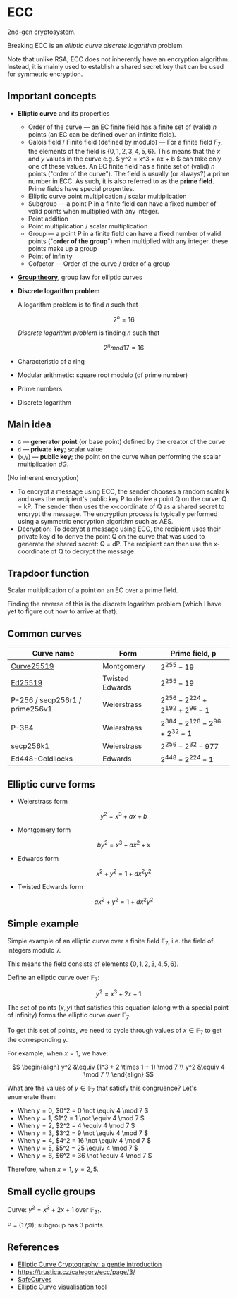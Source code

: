 # ECC

2nd-gen cryptosystem.

Breaking ECC is an _elliptic curve discrete logarithm_ problem.

Note that unlike RSA, ECC does not inherently have an encryption algorithm. Instead, it is mainly used to establish a shared secret key that can be used for symmetric encryption.

## Important concepts

* **Elliptic curve** and its properties
    * Order of the curve — an EC finite field has a finite set of (valid) *n* points (an EC can be defined over an infinite field).
    * Galois field / Finite field (defined by modulo) — For a finite field $F_7$, the elements of the field is $\{ 0, 1, 2, 3, 4, 5, 6 \}$. This means that the $x$ and $y$ values in the curve e.g. $ y^2 = x^3 + ax + b $ can take only one of these values. An EC finite field has a finite set of (valid) *n* points ("order of the curve"). The field is usually (or always?) a prime number in ECC. As such, it is also referred to as the **prime field**. Prime fields have special properties.
    * Elliptic curve point multiplication / scalar multiplication
    * Subgroup — a point P in a finite field can have a fixed number of valid points when multiplied with any integer.
    * Point addition
    * Point multiplication / scalar multiplication
    * Group — a point P in a finite field can have a fixed number of valid points ("**order of the group**") when multiplied with any integer. these points make up a group
    * Point of infinity
    * Cofactor — Order of the curve / order of a group

* **[Group theory](https://en.wikipedia.org/wiki/Group_(mathematics))**, group law for elliptic curves

* **Discrete logarithm problem**
  
    A logarithm problem is to find $n$ such that

    $$
    2^n = 16
    $$

    *Discrete logarithm problem* is finding $n$ such that

    $$
    2^n mod 17 = 16
    $$

* Characteristic of a ring
* Modular arithmetic: square root modulo (of prime number)
* Prime numbers
* Discrete logarithm

## Main idea

* `G` — **generator point** (or base point) defined by the creator of the curve
* `d` — **private key**; scalar value
* (`x`,`y`) — **public key**; the point on the curve when performing the scalar multiplication $dG$.

(No inherent encryption)
* To encrypt a message using ECC, the sender chooses a random scalar k and uses the recipient's public key P to derive a point Q on the curve: Q = kP. The sender then uses the x-coordinate of Q as a shared secret to encrypt the message. The encryption process is typically performed using a symmetric encryption algorithm such as AES.
* Decryption: To decrypt a message using ECC, the recipient uses their private key d to derive the point Q on the curve that was used to generate the shared secret: Q = dP. The recipient can then use the x-coordinate of Q to decrypt the message.

## Trapdoor function

Scalar multiplication of a point on an EC over a prime field.

Finding the reverse of this is the discrete logarithm problem (which I have yet to figure out how to arrive at that).

## Common curves

|Curve name| Form | Prime field, p |
|----|---| --- |
|[Curve25519](https://en.wikipedia.org/wiki/Curve25519)| Montgomery | $2^{255} - 19$ |
|[Ed25519](https://en.wikipedia.org/wiki/EdDSA#Ed25519)| Twisted Edwards | $2^{255} - 19$ |
|P-256 / secp256r1 / prime256v1|Weierstrass | $2^{256} - 2^{224} + 2^{192} + 2^{96} - 1$ |
|P-384| Weierstrass | $2^{384} - 2^{128} - 2^{96} + 2^{32} - 1$ |
|secp256k1| Weierstrass | $2^{256} - 2^{32} - 977$ |
|Ed448-Goldilocks| Edwards | $2^{448} - 2^{224} - 1$ |

## Elliptic curve forms

* Weierstrass form

    $$
    y^2 = x^3 + ax + b
    $$

* Montgomery form

    $$
    by^2 = x^3 + ax^2 + x
    $$

* Edwards form

    $$
    x^2 + y^2 = 1 + dx^2y^2
    $$

* Twisted Edwards form

    $$
    ax^2 + y^2 = 1 + dx^2y^2
    $$

## Simple example

Simple example of an elliptic curve over a finite field $\mathbb{F}_7$, i.e. the field of integers modulo 7.

This means the field consists of elements $\{0, 1, 2, 3, 4, 5, 6\}$.

Define an elliptic curve over $\mathbb{F}_7$:

$$ y^2 = x^3 + 2x + 1 $$

The set of points $(x,y)$ that satisfies this equation (along with a special point of infinity) forms the elliptic curve over $\mathbb{F}_7$.

To get this set of points, we need to cycle through values of $x \in \mathbb{F}_7$ to get the corresponding y.

For example, when $x = 1$, we have:

$$
\begin{align}
y^2 &\equiv (1^3 + 2 \times 1 + 1) \mod 7  \\
y^2 &\equiv 4 \mod 7 \\
\end{align}
$$

What are the values of $y \in \mathbb{F}_7$ that satisfy this congruence? Let's enumerate them:

* When $y = 0$, $0^2 = 0 \not \equiv 4 \mod 7 $
* When $y = 1$, $1^2 = 1 \not \equiv 4 \mod 7 $
* When $y = 2$, $2^2 = 4 \equiv 4 \mod 7 $
* When $y = 3$, $3^2 = 9 \not \equiv 4 \mod 7 $
* When $y = 4$, $4^2 = 16 \not \equiv 4 \mod 7 $
* When $y = 5$, $5^2 = 25 \equiv 4 \mod 7 $
* When $y = 6$, $6^2 = 36 \not \equiv 4 \mod 7 $

Therefore, when $x=1$, $y = 2,5$.

## Small cyclic groups

Curve: $y^2 = x^3 + 2x + 1$ over $\mathbb{F}_31$.

P = (17,9); subgroup has 3 points.


## References

* [Elliptic Curve Cryptography: a gentle introduction](https://andrea.corbellini.name/2015/05/17/elliptic-curve-cryptography-a-gentle-introduction/)
* https://trustica.cz/category/ecc/page/3/
* [SafeCurves](https://safecurves.cr.yp.to/)
* [Elliptic Curve visualisation tool](https://andrea.corbellini.name/ecc/interactive/reals-add.html)

